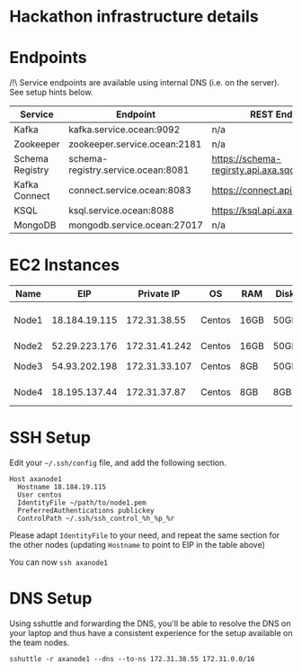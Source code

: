 Hackathon infrastructure details
====

# Endpoints

/!\ Service endpoints are available using internal DNS (i.e. on the server). See setup hints below.

| Service | Endpoint | REST Endpoint |
| ------- | -------- | ------------ |
| Kafka   | kafka.service.ocean:9092 | n/a |
| Zookeeper | zookeeper.service.ocean:2181 | n/a |
| Schema Registry | schema-registry.service.ocean:8081 | https://schema-regirsty.api.axa.sqooba.io |
| Kafka Connect | connect.service.ocean:8083 | https://connect.api.axa.sqooba.io |
| KSQL | ksql.service.ocean:8088 | https://ksql.api.axa.sqooba.io |
| MongoDB | mongodb.service.ocean:27017 | n/a |

# EC2 Instances

| Name | EIP | Private IP | OS  | RAM | Disk | Role |
| ---- | --- | ---------- | --- | --- | ---- | ---- | 
| Node1 | 18.184.19.115 | 172.31.38.55  | Centos | 16GB | 50GB | Kafka, Zookeeper, DNS, proxy |
| Node2 | 52.29.223.176 | 172.31.41.242 | Centos | 16GB | 50GB | ELK |
| Node3 | 54.93.202.198 | 172.31.33.107 | Centos | 8GB  | 50GB | Mongodb, DNS |
| Node4 | 18.195.137.44 | 172.31.37.87  | Centos | 8GB  | 8GB  | NodeJS, DNS |


# SSH Setup

Edit your `~/.ssh/config` file, and add the following section.

```
Host axanode1
  Hostname 18.184.19.115
  User centos
  IdentityFile ~/path/to/node1.pem
  PreferredAuthentications publickey
  ControlPath ~/.ssh/ssh_control_%h_%p_%r
```

Please adapt `IdentityFile` to your need,
and repeat the same section for the other nodes (updating `Hostname` to point to EIP in the table above)

You can now `ssh axanode1`

# DNS Setup

Using sshuttle and forwarding the DNS, you'll be able to resolve the DNS on your laptop
and thus have a consistent experience for the setup available on the team nodes.

```
sshuttle -r axanode1 --dns --to-ns 172.31.38.55 172.31.0.0/16
```
